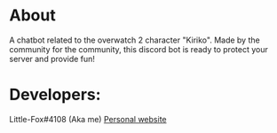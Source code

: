 # About
A chatbot related to the overwatch 2 character "Kiriko". 
Made by the community for the community, this discord bot is ready to protect your server and provide fun!


# Developers:
Little-Fox#4108 (Aka me)
[Personal website](https://little-fox.info)